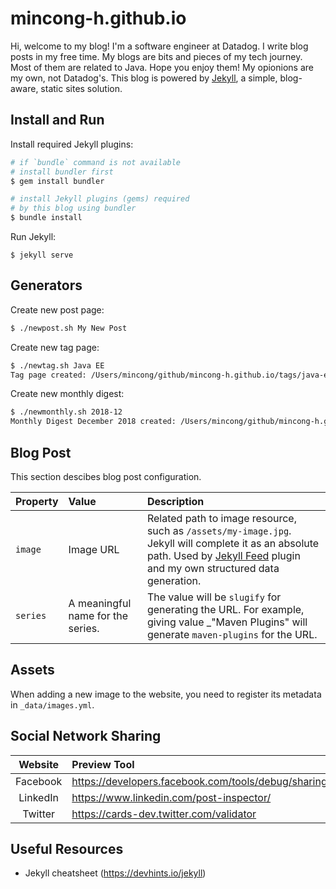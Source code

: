 # mincong-h.github.io

Hi, welcome to my blog! I'm a software engineer at Datadog. I write blog posts in
my free time. My blogs are bits and pieces of my tech journey. Most of them are
related to Java. Hope you enjoy them! My opionions are my own, not Datadog's.
This blog is powered by [Jekyll][1], a simple, blog-aware, static
sites solution.

## Install and Run

Install required Jekyll plugins:

```sh
# if `bundle` command is not available
# install bundler first
$ gem install bundler

# install Jekyll plugins (gems) required
# by this blog using bundler
$ bundle install
```

Run Jekyll:

```
$ jekyll serve
```

## Generators

Create new post page:

```sh
$ ./newpost.sh My New Post
```

Create new tag page:

```sh
$ ./newtag.sh Java EE
Tag page created: /Users/mincong/github/mincong-h.github.io/tags/java-ee.md
```

Create new monthly digest:

```sh
$ ./newmonthly.sh 2018-12
Monthly Digest December 2018 created: /Users/mincong/github/mincong-h.github.io/2018/12/index.md
```

## Blog Post

This section descibes blog post configuration.

Property | Value | Description
:--- | :--- | :---
`image` | Image URL | Related path to image resource, such as `/assets/my-image.jpg`. Jekyll will complete it as an absolute path. Used by [Jekyll Feed](https://github.com/jekyll/jekyll-feed#optional-front-matter) plugin and my own structured data generation.
`series` | A meaningful name for the series. | The value will be `slugify` for generating the URL. For example, giving value _"Maven Plugins" will generate `maven-plugins` for the URL.

## Assets

When adding a new image to the website, you need to register its metadata in
`_data/images.yml`.

## Social Network Sharing

Website | Preview Tool
:---: | :---
Facebook | <https://developers.facebook.com/tools/debug/sharing/>
LinkedIn | <https://www.linkedin.com/post-inspector/>
Twitter | <https://cards-dev.twitter.com/validator>

## Useful Resources

- Jekyll cheatsheet (<https://devhints.io/jekyll>)

[1]: https://jekyllrb.com/
[json-ld]: https://json-ld.org/
[lang]: https://developer.mozilla.org/en-US/docs/Web/HTML/Global_attributes/lang
